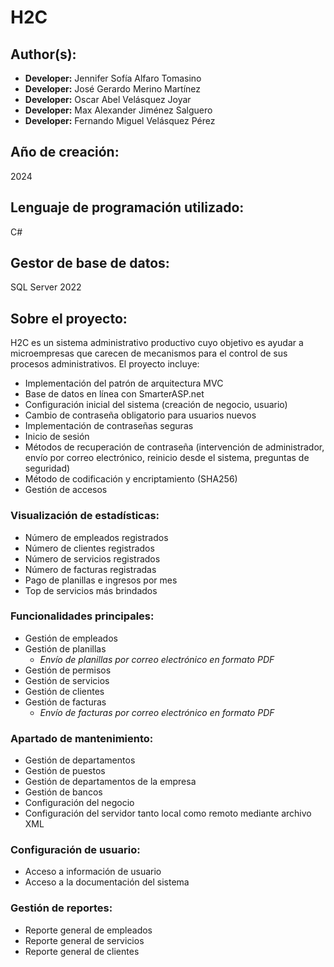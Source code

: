 # H2C 

## Author(s):
- **Developer:** Jennifer Sofía Alfaro Tomasino
- **Developer:** José Gerardo Merino Martínez
- **Developer:** Oscar Abel Velásquez Joyar
- **Developer:** Max Alexander Jiménez Salguero
- **Developer:** Fernando Miguel Velásquez Pérez

## Año de creación:
2024

## Lenguaje de programación utilizado:
C#

## Gestor de base de datos:
SQL Server 2022

## Sobre el proyecto:
H2C es un sistema administrativo productivo cuyo objetivo es ayudar a microempresas que carecen de mecanismos para el control de sus procesos administrativos. El proyecto incluye:

- Implementación del patrón de arquitectura MVC
- Base de datos en línea con SmarterASP.net
- Configuración inicial del sistema (creación de negocio, usuario)
- Cambio de contraseña obligatorio para usuarios nuevos
- Implementación de contraseñas seguras
- Inicio de sesión
- Métodos de recuperación de contraseña (intervención de administrador, envío por correo electrónico, reinicio desde el sistema, preguntas de seguridad)
- Método de codificación y encriptamiento (SHA256)
- Gestión de accesos


### Visualización de estadísticas:
- Número de empleados registrados
- Número de clientes registrados
- Número de servicios registrados
- Número de facturas registradas
- Pago de planillas e ingresos por mes
- Top de servicios más brindados

### Funcionalidades principales:
- Gestión de empleados
- Gestión de planillas
  - *Envío de planillas por correo electrónico en formato PDF*
- Gestión de permisos
- Gestión de servicios
- Gestión de clientes
- Gestión de facturas
  - *Envío de facturas por correo electrónico en formato PDF*

### Apartado de mantenimiento:
- Gestión de departamentos
- Gestión de puestos
- Gestión de departamentos de la empresa
- Gestión de bancos
- Configuración del negocio
- Configuración del servidor tanto local como remoto mediante archivo XML
  
### Configuración de usuario:
- Acceso a información de usuario
- Acceso a la documentación del sistema
  
### Gestión de reportes:
- Reporte general de empleados
- Reporte general de servicios
- Reporte general de clientes

